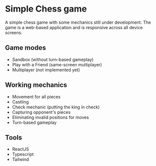 # Simple Chess game

A simple chess game with some mechanics still under development. The game is a web-based application and is responsive across all device screens.

## Game modes
- Sandbox (without turn-based gameplay)
- Play with a Friend (same-screen multiplayer)
- Multiplayer (not implemented yet)

## Working mechanics
- Movement for all pieces
- Castling
- Check mechanic (putting the king in check)
- Capturing opponent's pieces
- Eliminating invalid positions for moves
- Turn-based gameplay

## Tools
- ReactJS
- Typescript
- Tailwind